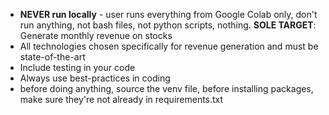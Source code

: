 - **NEVER run locally** - user runs everything from Google Colab only, don't run anything, not bash files, not python scripts, nothing.
**SOLE TARGET**: Generate monthly revenue on stocks
- All technologies chosen specifically for revenue generation and must be state-of-the-art
- Include testing in your code
- Always use best-practices in coding
- before doing anything, source the venv file, before installing packages, make sure they're not already in requirements.txt